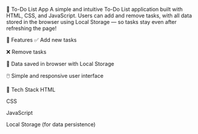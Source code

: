 📝 To-Do List App
A simple and intuitive To-Do List application built with HTML, CSS, and JavaScript. Users can add and remove tasks, with all data stored in the browser using Local Storage — so tasks stay even after refreshing the page!

🚀 Features
✅ Add new tasks

❌ Remove tasks

💾 Data saved in browser with Local Storage

🖱️ Simple and responsive user interface

🔧 Tech Stack
HTML

CSS

JavaScript

Local Storage (for data persistence)
